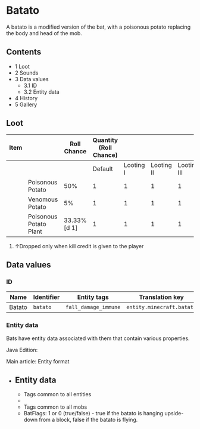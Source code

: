 # Batato
A batato is a modified version of the bat, with a poisonous potato replacing the body and head of the mob.

## Contents
- 1 Loot
- 2 Sounds
- 3 Data values
	- 3.1 ID
	- 3.2 Entity data
- 4 History
- 5 Gallery

## Loot
| Item |                        | Roll Chance | Quantity (Roll Chance) |           |            |             |
|------|------------------------|-------------|------------------------|-----------|------------|-------------|
|      |                        |             | Default                | Looting I | Looting II | Looting III |
|      | Poisonous Potato       | 50%         | 1                      | 1         | 1          | 1           |
|      | Venomous Potato        | 5%          | 1                      | 1         | 1          | 1           |
|      | Poisonous Potato Plant | 33.33%[d 1] | 1                      | 1         | 1          | 1           |

1. ↑Dropped only when kill credit is given to the player

## Data values
### ID
| Name   | Identifier | Entity tags          | Translation key           |
|--------|------------|----------------------|---------------------------|
| Batato | `batato`   | `fall_damage_immune` | `entity.minecraft.batato` |

### Entity data
Bats have entity data associated with them that contain various properties.

Java Edition:

Main article: Entity format
- Entity data
	- 
	- Tags common to all entities
	- 
	- Tags common to all mobs
	- BatFlags: 1 or 0 (true/false) - true if the batato is hanging upside-down from a block, false if the batato is flying.

